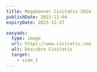 ```yaml
---
title: Megabanner Civitatis 2024
publishDate: 2023-11-04
expiryDate: 2025-12-27

easyads:
  type: image
  url: https://www.civitatis.com
  alt: Descubre Civitatis
  target: 
    - side_1
---
```


